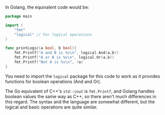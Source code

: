  In Golang, the equivalent code would be:

```go
package main

import (
    "fmt"
    "logical" // For logical operations
)

func printLogic(a bool, b bool){
    fmt.Printf("A and B is %v\n", logical.And(a,b))
    fmt.Printf("A or B is %v\n", logical.Or(a,b))
    fmt.Printf("Not A is %v\n", !a)
}
```
You need to import the `logical` package for this code to work as it provides functions for boolean operations (And and Or). 

The Go equivalent of C++'s `std::cout` is `fmt.Printf`, and Golang handles boolean values the same way as C++, so there aren't much differences in this regard. The syntax and the language are somewhat different, but the logical and basic operations are quite similar.
